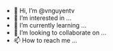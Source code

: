 - 👋 Hi, I’m @vnguyentv
- 👀 I’m interested in ...
- 🌱 I’m currently learning ...
- 💞️ I’m looking to collaborate on ...
- 📫 How to reach me ...

<!---
vnguyentv/vnguyentv is a ✨ special ✨ repository because its `README.md` (this file) appears on your GitHub profile.
You can click the Preview link to take a look at your changes.
--->
